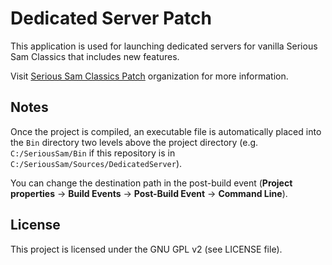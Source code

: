 # Dedicated Server Patch

This application is used for launching dedicated servers for vanilla Serious Sam Classics that includes new features.

Visit [Serious Sam Classics Patch](https://github.com/SamClassicPatch) organization for more information.

## Notes

Once the project is compiled, an executable file is automatically placed into the `Bin` directory two levels above the project directory (e.g. `C:/SeriousSam/Bin` if this repository is in `C:/SeriousSam/Sources/DedicatedServer`).

You can change the destination path in the post-build event (**Project properties** -> **Build Events** -> **Post-Build Event** -> **Command Line**).

## License

This project is licensed under the GNU GPL v2 (see LICENSE file).
